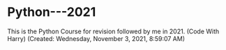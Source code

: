# Python---2021
This is the Python Course for revision followed by me in 2021. (Code With Harry) (Created: ‎Wednesday, ‎November ‎3, ‎2021, ‏‎8:59:07 AM)
